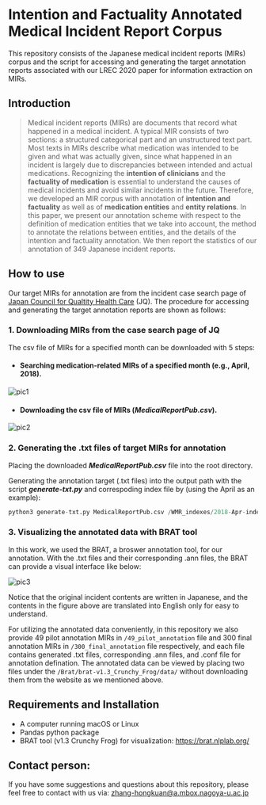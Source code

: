# Intention and Factuality Annotated Medical Incident Report Corpus
This repository consists of the Japanese medical incident reports (MIRs) corpus and the script for accessing and generating the target annotation reports associated with our LREC 2020 paper for information extraction on MIRs.

## Introduction
> Medical incident reports (MIRs) are documents that record what happened in a medical incident. A typical MIR consists of two sections: a structured categorical part and an unstructured text part. Most texts in MIRs describe what medication was intended to be given and what was actually given, since what happened in an incident is largely due to discrepancies between intended and actual medications. Recognizing the **intention of clinicians** and the **factuality of medication** is essential to understand the causes of medical incidents and avoid similar incidents in the future. Therefore, we developed an MIR corpus with annotation of **intention and factuality** as well as of **medication entities** and **entity relations**. In this paper, we present our annotation scheme with respect to the definition of medication entities that we take into account, the method to annotate the relations between entities, and the details of the intention and factuality annotation. We then report the statistics of our annotation of 349 Japanese incident reports.  

## How to use
Our target MIRs for annotation are from the incident case search page of [Japan Council for Qualtity Health Care](http://www.med-safe.jp/mpsearch/SearchReport.action) (JQ). The procedure for accessing and generating the target annotation reports are shown as follows:

### 1. Downloading MIRs from the case search page of JQ
The csv file of MIRs for a specified month can be downloaded with 5 steps:
* #### Searching medication-related MIRs of a specified month (e.g., April, 2018).
![pic1](https://github.com/zhkleciel/JQMIR/blob/master/pics/pic1.png)
* #### Downloading the csv file of MIRs (***MedicalReportPub.csv***).
![pic2](https://github.com/zhkleciel/JQMIR/blob/master/pics/pic2.png)

### 2. Generating the .txt files of target MIRs for annotation

Placing the downloaded ***MedicalReportPub.csv*** file into the root directory.

Generating the annotation target (.txt files) into the output path with the script ***generate-txt.py*** and correspoding index file by (using the April as an example):
```python
python3 generate-txt.py MedicalReportPub.csv /WMR_indexes/2018-Apr-indexes.txt /output/path
```

### 3. Visualizing the annotated data with BRAT tool
In this work, we used the BRAT, a broswer annotation tool, for our annotation. With the .txt files and their corresponding .ann files, the BRAT can provide a visual interface like below:

![pic3](https://github.com/zhkleciel/JQMIR/blob/master/pics/mir-in-brat.png)

Notice that the original incident contents are written in Japanese, and the contents in the figure above are translated into English only for easy to understand. 

For utilizing the annotated data conveniently, in this repository we also provide 49 pilot annotation MIRs in `/49_pilot_annotation` file and 300 final annotation MIRs in `/300_final_annotation` file respectively, and each file contains generated .txt files, corresponding .ann files, and .conf file for annotation defination. The annotated data can be viewed by placing two files under the `/Brat/brat-v1.3_Crunchy_Frog/data/` without downloading them from the website as we mentioned above.

## Requirements and Installation
* A computer running macOS or Linux
* Pandas python package
* BRAT tool (v1.3 Crunchy Frog) for visualization: https://brat.nlplab.org/

## Contact person:
If you have some suggestions and questions about this repository, please feel free to contact with us via: zhang-hongkuan@a.mbox.nagoya-u.ac.jp
